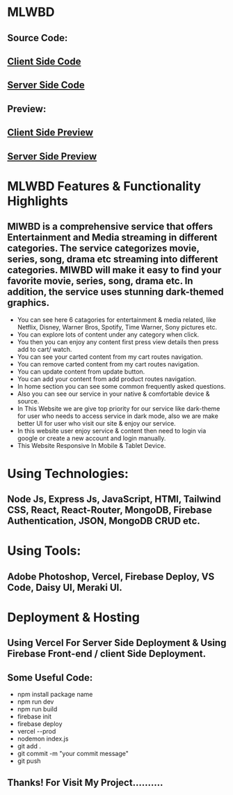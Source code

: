 # MLWBD
## Source Code:
## [ Client Side Code](https://github.com/programming-hero-web-course-4/b8a10-brandshop-client-side-MuhammadSahossKhan)

## [ Server Side Code](https://github.com/programming-hero-web-course-4/b8a10-brandshop-server-side-MuhammadSahossKhan)
## Preview: 
## [ Client Side Preview](https://mlwbd-25968.web.app/)

## [ Server Side Preview](https://brand-shop-a10-server.vercel.app/)

# MLWBD Features & Functionality Highlights

## MlWBD is a comprehensive service that offers Entertainment and Media streaming in different categories. The service categorizes movie, series, song, drama etc streaming into different categories. MlWBD will make it easy to find your favorite movie, series, song, drama etc. In addition, the service uses stunning dark-themed graphics.

- You can see here 6 catagories for entertainment & media related, like Netflix, Disney, Warner Bros, Spotify, Time Warner, Sony pictures etc.
- You can explore lots of content under any category when click.
- You then you can enjoy any content first press view details then press add to cart/ watch.
- You can see your carted content from  my cart routes navigation.
- You can remove carted content from  my cart routes navigation.
- You can update content from update button.
- You can add your content from add product routes navigation.
- In home section you can see some common frequently asked questions.
- Also you can see our service in your native & comfortable device & source.
- In This Website we are give top priority for our service like dark-theme for user who needs to access service in dark mode, also we are make better UI for user who visit our site & enjoy our service.
- In this website user enjoy service & content then need to login via google or create a new account and login manually.
- This Website Responsive In Mobile & Tablet Device.


# Using Technologies:
## Node Js, Express Js, JavaScript, HTMl, Tailwind CSS, React, React-Router, MongoDB, Firebase Authentication, JSON, MongoDB CRUD etc.

# Using Tools:
## Adobe Photoshop, Vercel, Firebase Deploy, VS Code, Daisy UI, Meraki UI.

# Deployment & Hosting
## Using Vercel For Server Side Deployment & Using Firebase Front-end / client Side Deployment.

## Some Useful Code:
- npm install package name
- npm run dev
- npm run build
- firebase init
- firebase deploy
- vercel --prod
- nodemon index.js
- git add .
- git commit -m "your commit message"
- git push

## Thanks! For Visit My Project..........
